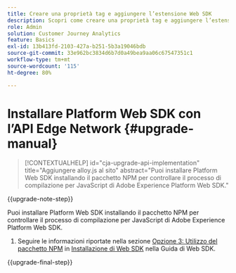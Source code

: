 ```yaml
---
title: Creare una proprietà tag e aggiungere l’estensione Web SDK
description: Scopri come creare una proprietà tag e aggiungere l’estensione Web SDK
role: Admin
solution: Customer Journey Analytics
feature: Basics
exl-id: 13b413fd-2103-427a-b251-5b3a19046bdb
source-git-commit: 33e962bc3834d6b7d0a49bea9aa06c67547351c1
workflow-type: tm+mt
source-wordcount: '115'
ht-degree: 80%

---
```


# Installare Platform Web SDK con l’API Edge Network {#upgrade-manual}

<!-- markdownlint-disable MD034 -->

>[!CONTEXTUALHELP]
>id="cja-upgrade-api-implementation"
>title="Aggiungere alloy.js al sito"
>abstract="Puoi installare Platform Web SDK installando il pacchetto NPM per controllare il processo di compilazione per JavaScript di Adobe Experience Platform Web SDK."

<!-- markdownlint-enable MD034 -->

{{upgrade-note-step}}

Puoi installare Platform Web SDK installando il pacchetto NPM per controllare il processo di compilazione per JavaScript di Adobe Experience Platform Web SDK.

1. Seguire le informazioni riportate nella sezione [Opzione 3: Utilizzo del pacchetto NPM](https://experienceleague.adobe.com/en/docs/experience-platform/edge/fundamentals/installing-the-sdk#option-3-using-the-npm-package) in [Installazione di Web SDK](https://experienceleague.adobe.com/it/docs/experience-platform/edge/fundamentals/installing-the-sdk) nella Guida di Web SDK.

{{upgrade-final-step}}

